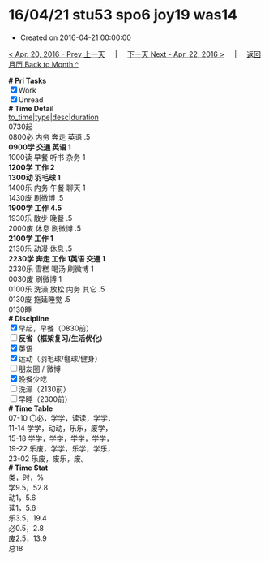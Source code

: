 # 16/04/21 stu53 spo6 joy19 was14

- Created on 2016-04-21 00:00:00

[< Apr. 20, 2016 - Prev 上一天](_archived/lifelogs/2016/04/d20.md) &nbsp; &nbsp; | &nbsp; &nbsp; [下一天 Next - Apr. 22, 2016 >](_archived/lifelogs/2016/04/d22.md) &nbsp; &nbsp; |  &nbsp; &nbsp; [返回月历 Back to Month ^](_archived/lifelogs/2016/04/index.md)
<br/><div><b># Pri Tasks</b></div><div><input checked="true" type="checkbox"/>Work</div><div><input checked="true" type="checkbox"/>Unread</div><div><b># Time Detail</b></div><div><u>to_time|type|desc|duration</u></div><div>0730起</div><div>0800必 内务 奔走 英语 .5</div><div><b>0900学 交通 英语 1</b></div><div>1000读 早餐 听书 杂务 1</div><div><b>1200学 工作 2</b></div><div><b>1300动 羽毛球 1</b></div><div>1400乐 内务 午餐 聊天 1</div><div>1430废 刷微博 .5</div><div><b>1900学 工作 4.5</b></div><div>1930乐 散步 晚餐 .5</div><div>2000废 休息 刷微博 .5</div><div><b>2100学 工作 1</b></div><div>2130乐 动漫 休息 .5</div><div><b>2230学 奔走 工作 1</b><b>英语 </b><b>交通 1</b></div><div>2330乐 雪糕 喝汤 刷微博 1</div><div>0030废 刷微博 1</div><div>0100乐 洗澡 放松 内务 其它 .5</div><div>0130废 拖延睡觉 .5</div><div>0130睡</div><div><b># Discipline</b></div><div><input checked="true" type="checkbox"/>早起，早餐（0830前）</div><div><b><input type="checkbox"/></b><b>反省（框架复习/生活优化）</b></div><div><input checked="true" type="checkbox"/>英语</div><div><input checked="true" type="checkbox"/>运动（羽毛球/毽球/健身）</div><div><input type="checkbox"/>朋友圈 / 微博</div><div><input checked="true" type="checkbox"/>晚餐少吃</div><div><input type="checkbox"/>洗澡（2130前）</div><div><input type="checkbox"/>早睡（2300前）</div><div><b># Time Table</b></div><div>07-10 〇必，学学，读读，学学，</div><div>11-14 学学，动动，乐乐，废学，</div><div>15-18 学学，学学，学学，学学，</div><div>19-22 乐废，学学，乐学，学乐，</div><div>23-02 乐废，废乐，废。</div><div><b># Time Stat</b></div><div>类，时，%</div><div>学9.5，52.8</div><div>动1，5.6</div><div>读1，5.6</div><div>乐3.5，19.4</div><div>必0.5，2.8</div><div>废2.5，13.9</div><div>总18</div>
